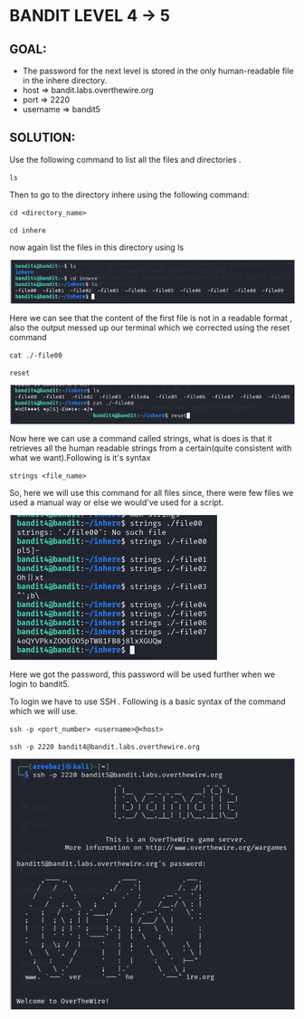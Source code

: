 # BANDIT LEVEL 4 -> 5


## GOAL:

- The password for the next level is stored in the only human-readable file in the inhere directory. 
- host => bandit.labs.overthewire.org
- port => 2220
- username => bandit5

## SOLUTION:

Use the following command to list all the files and directories .

`ls`

Then to go to the directory inhere using the following command:

`cd <directory_name>`

`cd inhere` 

now again list the files in this directory using ls

![Bandit5.1](./images/Bandit5.1.png "Bandit5.1")

Here we can see that the content of the first file is not in a readable format , also the output messed up our terminal which we corrected using the reset command

`cat ./-file00`

`reset`

![Bandit5.2](./images/Bandit5.2.png "Bandit5.2")

Now here we can use a command called strings, what is does is that it retrieves all the human readable strings from a certain(quite consistent with what we want).Following is it's syntax

`strings <file_name>`

So, here we will use this command for all files since, there were few files we used a manual way or else we would've used for a script.

![Bandit5.3](./images/Bandit5.3.png "Bandit5.3")

Here we got the password, this password will be used further when we login to bandit5.

To login we have to use SSH . Following is a basic syntax of the command which we will use.

`ssh -p <port_number> <username>@<host>`

`ssh -p 2220 bandit4@bandit.labs.overthewire.org`

![Bandit5.4](./images/Bandit5.4.png "Bandit5.4")
